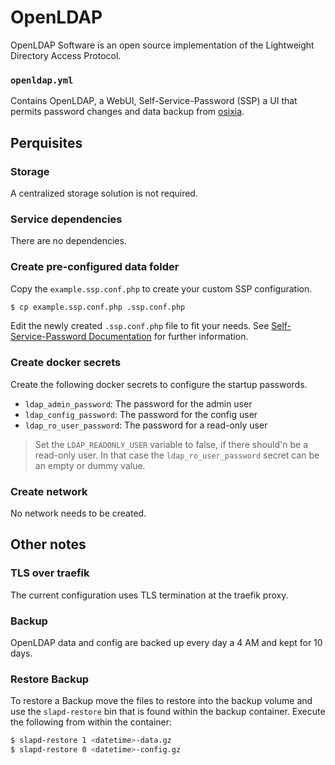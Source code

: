 # OpenLDAP

OpenLDAP Software is an open source implementation of the Lightweight Directory Access Protocol. 

### `openldap.yml`
Contains OpenLDAP, a WebUI, Self-Service-Password (SSP) a UI that permits password changes and data backup from [osixia](https://hub.docker.com/u/osixia). 

## Perquisites
### Storage
A centralized storage solution is not required.

### Service dependencies
There are no dependencies.

### Create pre-configured data folder
Copy the `example.ssp.conf.php` to create your custom SSP configuration.

```sh
$ cp example.ssp.conf.php .ssp.conf.php
```

Edit the newly created `.ssp.conf.php` file to fit your needs. See [Self-Service-Password Documentation](https://self-service-password.readthedocs.io/en/latest/index.html) for further information.

### Create docker secrets
Create the following docker secrets to configure the startup passwords.

- `ldap_admin_password`: The password for the admin user
- `ldap_config_password`: The password for the config user
- `ldap_ro_user_password`: The password for a read-only user

> Set the `LDAP_READONLY_USER` variable to false, if there should'n be a read-only user. In that case 
the `ldap_ro_user_password` secret can be an empty or dummy value.

### Create network
No network needs to be created.

## Other notes

### TLS over traefik
The current configuration uses TLS termination at the traefik proxy.

### Backup
OpenLDAP data and config are backed up every day a 4 AM and kept for 10 days.

### Restore Backup
To restore a Backup move the files to restore into the backup volume and use the `slapd-restore` bin 
that is found within the backup container. Execute the following from within the container:

```sh
$ slapd-restore 1 <datetime>-data.gz
$ slapd-restore 0 <datetime>-config.gz
```
